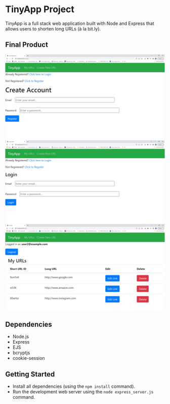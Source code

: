 # TinyApp Project

TinyApp is a full stack web application built with Node and Express that allows users to shorten long URLs (à la bit.ly).

## Final Product

!["screenshot of registration page"](https://github.com/Olanrewaju-Ak/tinyapp/blob/main/docs/registration-page.JPG?raw=true)
!["screenshot of login page"](https://github.com/Olanrewaju-Ak/tinyapp/blob/main/docs/login-page.JPG?raw=true)
!["screenshot of urls page"](https://github.com/Olanrewaju-Ak/tinyapp/blob/main/docs/urls-page.JPG?raw=true)

## Dependencies

- Node.js
- Express
- EJS
- bcryptjs
- cookie-session

## Getting Started

- Install all dependencies (using the `npm install` command).
- Run the development web server using the `node express_server.js` command.
